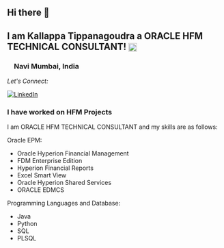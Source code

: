 ## Hi there 👋

## I am Kallappa Tippanagoudra a ORACLE HFM TECHNICAL CONSULTANT! <img src="https://media.giphy.com/media/QTmfvHGklosY1ha87W/giphy.gif" width="20" align="center">

### <img src="https://media.giphy.com/media/lOfSzpPeMb9gF2OJ5O/giphy.gif" width="12" align="center"> Navi Mumbai, India

<div align="left">

<i>Let's Connect:</i><br>

<a href="https://www.linkedin.com/in/kallappa-tippanagoudra-go-bit-by-bit/" target="_blank"><img src="https://img.shields.io/badge/LinkedIn-%230077B5.svg?&style=flat-square&logo=linkedin&logoColor=white" alt="LinkedIn"></a>



</div>

### I have worked on HFM Projects

I am ORACLE HFM TECHNICAL CONSULTANT and my skills are as follows:


  Oracle EPM:

  - Oracle Hyperion Financial Management
  - FDM Enterprise Edition
  - Hyperion Financial Reports
  - Excel Smart View
  - Oracle Hyperion Shared Services
  - ORACLE EDMCS

  Programming Languages and Database:

  - Java
  - Python
  - SQL
  - PLSQL


